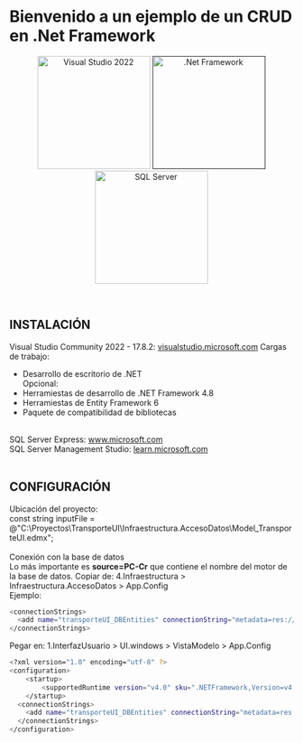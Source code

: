<h1>Bienvenido a un ejemplo de un CRUD en .Net Framework</h1>

<p align="center">
	<a href="https://visualstudio.microsoft.com/es/" target="_blank"><img src="https://upload.wikimedia.org/wikipedia/commons/thumb/2/2c/Visual_Studio_Icon_2022.svg/2048px-Visual_Studio_Icon_2022.svg.png" width="200" alt="Visual Studio 2022" /></a>
	<a href="" target="_blank"><img src="https://logos-world.net/wp-content/uploads/2022/01/NET-Framework-Symbol.png" width="200" alt=".Net Framework" /></a>
	<a href="https://www.microsoft.com/es-es/sql-server/sql-server-downloads" target="_blank"><img src="https://brandslogos.com/wp-content/uploads/thumbs/microsoft-sql-server-logo-vector.svg" width="200" alt="SQL Server" /></a>
</p>

<br>

## INSTALACIÓN
Visual Studio Community 2022 - 17.8.2: 
<a href="https://visualstudio.microsoft.com/es/thank-you-downloading-visual-studio/?sku=Community&channel=Release&version=VS2022&source=VSLandingPage&cid=2030&passive=false" target="_blank">visualstudio.microsoft.com</a>
Cargas de trabajo: <br>
- Desarrollo de escritorio de .NET <br>
Opcional: <br>
- Herramiestas de desarrollo de .NET Framework 4.8
- Herramiestas de Entity Framework 6
- Paquete de compatibilidad de bibliotecas

<br>
SQL Server Express: 
<a href="https://go.microsoft.com/fwlink/p/?linkid=2216019&clcid=0x40A&culture=es-es&country=es" target="_blank">www.microsoft.com</a>

<br>
SQL Server Management Studio: 
<a href="https://aka.ms/ssmsfullsetup?clcid=0x40a" target="_blank">learn.microsoft.com</a>
<br>

<br>

## CONFIGURACIÓN
Ubicación del proyecto: <br>
const string inputFile = @"C:\Proyectos\TransporteUI\Infraestructura.AccesoDatos\Model_TransporteUI.edmx"; <br>
<br>
Conexión con la base de datos <br>
Lo más importante es <b>source=PC-Cr</b> que contiene el nombre del motor de la base de datos.
Copiar de: 4.Infraestructura > Infraestructura.AccesoDatos > App.Config <br>
Ejemplo:
```bash
<connectionStrings>
  <add name="transporteUI_DBEntities" connectionString="metadata=res://*/Model_TransporteUI.csdl|res://*/Model_TransporteUI.ssdl|res://*/Model_TransporteUI.msl;provider=System.Data.SqlClient;provider connection string=&quot;data source=PC-Cr;initial catalog=transporteUI_DB;integrated security=True;trustservercertificate=True;MultipleActiveResultSets=True;App=EntityFramework&quot;" providerName="System.Data.EntityClient" />
</connectionStrings>
```
Pegar en: 1.InterfazUsuario > UI.windows > VistaModelo > App.Config <br>
```bash
<?xml version="1.0" encoding="utf-8" ?>
<configuration>
    <startup> 
        <supportedRuntime version="v4.0" sku=".NETFramework,Version=v4.8" />
    </startup>
  <connectionStrings>
    <add name="transporteUI_DBEntities" connectionString="metadata=res://*/Model_TransporteUI.csdl|res://*/Model_TransporteUI.ssdl|res://*/Model_TransporteUI.msl;provider=System.Data.SqlClient;provider connection string=&quot;data source=PC-Cr;initial catalog=transporteUI_DB;integrated security=True;trustservercertificate=True;MultipleActiveResultSets=True;App=EntityFramework&quot;" providerName="System.Data.EntityClient" />
  </connectionStrings>
</configuration>
```